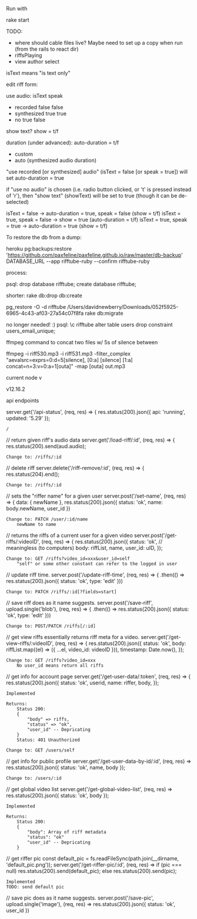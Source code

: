 Run with

rake start




TODO:
- where should cable files live? Maybe need to set up a copy when run (from the rails to react dir)
- riffsPlaying
- view author select




isText means "is text only"


edit riff form:

use audio:          isText  speak
- recorded          false   false
- synthesized       true    true 
- no                true    false

show text?          show = t/f

duration (under advanced):  auto-duration = t/f
- custom
- auto (synthesized audio duration)

"use recorded [or synthesized] audio" (isText = false [or speak = true]) will set auto-duration = true

if "use no audio" is chosen (i.e. radio button clicked, or 't' is pressed instead of 'r'), then "show text" (showText) will be set to true (though it can be de-selected)

isText = false -> auto-duration = true, speak = false (show = t/f)
isText = true, speak = false -> show = true (auto-duration = t/f)
isText = true, speak = true -> auto-duration = true (show = t/f)




To restore the db from a dump:

heroku pg:backups:restore 'https://github.com/paxfeline/paxfeline.github.io/raw/master/db-backup' DATABASE_URL --app rifftube-ruby --confirm rifftube-ruby


process:

psql:
drop database rifftube;
create database rifftube;

shorter:
rake db:drop db:create

pg_restore -O -d rifftube /Users/davidnewberry/Downloads/052f5925-6965-4c43-af03-27a54c07f8fa 
rake db:migrate

no longer needed! :)
    psql:
    \c rifftube
    alter table users drop constraint users_email_unique;





ffmpeg command to concat two files w/ 5s of silence between

ffmpeg -i riff530.mp3 -i riff531.mp3 -filter_complex "aevalsrc=exprs=0:d=5[silence], [0:a] [silence] [1:a] concat=n=3:v=0:a=1[outa]" -map [outa] out.mp3



current node v

v12.16.2











api endpoints


server.get('/api-status', (req, res) => {
res.status(200).json({ api: 'running', updated: '5.29' });

    /

// return given riff's audio data
server.get('/load-riff/:id', (req, res) => {
    res.status(200).send(aud.audio);

    Change to: /riffs/:id

// delete riff
server.delete('/riff-remove/:id', (req, res) => {
    res.status(204).end();

    Change to: /riffs/:id

// sets the "riffer name" for a given user
server.post('/set-name', (req, res) => {
      data: { newName },
        res.status(200).json({ status: 'ok', name: body.newName, user_id })

    Change to: PATCH /user/:id/name
        newName to name

// returns the riffs of a current user for a given video
server.post('/get-riffs/:videoID', (req, res) => {
        res.status(200).json({
            status: 'ok', // meaningless (to computers)
            body: riffList,
            name,
            user_id: uID,
        });

    Change to: GET /riffs?video_id=xxx&user_id=self
        "self" or some other constant can refer to the logged in user

// update riff time.
server.post('/update-riff-time', (req, res) => {
    .then(() => res.status(200).json({ status: 'ok', type: 'edit' }))

    Change to: PATCH /riffs/:id[?fields=start]

// save riff does as it name suggests.
server.post('/save-riff', upload.single('blob'), (req, res) => {
        .then(() => res.status(200).json({ status: 'ok', type: 'edit' }))

    Change to: POST/PATCH /riffs[/:id]

// get view riffs essentially returns riff meta for a video.
server.get('/get-view-riffs/:videoID', (req, res) => {
    res.status(200).json({
    status: 'ok',
    body: riffList.map((el) => ({ ...el, video_id: videoID })),
    timestamp: Date.now(),
    });

    Change to: GET /riffs?video_id=xxx
        No user_id means return all riffs

// get info for account page
server.get('/get-user-data/:token', (req, res) => {
    res.status(200).json({
        status: 'ok',
        userid,
        name: riffer,
        body,
    });

    Implemented

    Returns:
        Status 200:
        {
            "body" => riffs,
            "status" => "ok",
            "user_id" -- Depricating
        }
        Status: 401 Unauthorized

    Change to: GET /users/self

// get info for public profile
server.get('/get-user-data-by-id/:id', (req, res) =>
res.status(200).json({
    status: 'ok',
    name,
    body
});

    Change to: /users/:id

// get global video list
server.get('/get-global-video-list', (req, res) =>
res.status(200).json({
    status: 'ok',
    body
});

    Implemented

    Returns:
        Status 200:
        {
            "body": Array of riff metadata
            "status": "ok"
            "user_id" -- Depricating
        }

// get riffer pic
const default_pic = fs.readFileSync(path.join(__dirname, 'default_pic.png'));
server.get('/get-riffer-pic/:id', (req, res) =>
    if (pic === null)
    res.status(200).send(default_pic);
    else
    res.status(200).send(pic);

    Implemented
    TODO: send default pic

// save pic does as it name suggests.
server.post('/save-pic', upload.single('image'), (req, res) =>
        res.status(200).json({ status: 'ok', user_id })